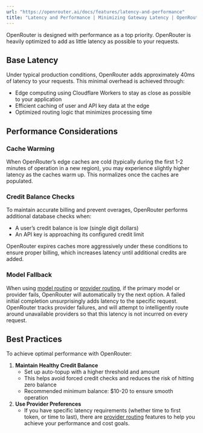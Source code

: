 ```yaml
---
url: "https://openrouter.ai/docs/features/latency-and-performance"
title: "Latency and Performance | Minimizing Gateway Latency | OpenRouter | Documentation"
---
```


OpenRouter is designed with performance as a top priority. OpenRouter is heavily optimized to add as little latency as possible to your requests.

## Base Latency

Under typical production conditions, OpenRouter adds approximately 40ms of latency to your requests. This minimal overhead is achieved through:

- Edge computing using Cloudflare Workers to stay as close as possible to your application
- Efficient caching of user and API key data at the edge
- Optimized routing logic that minimizes processing time

## Performance Considerations

### Cache Warming

When OpenRouter’s edge caches are cold (typically during the first 1-2 minutes of operation in a new region), you may experience slightly higher latency as the caches warm up. This normalizes once the caches are populated.

### Credit Balance Checks

To maintain accurate billing and prevent overages, OpenRouter performs additional database checks when:

- A user’s credit balance is low (single digit dollars)
- An API key is approaching its configured credit limit

OpenRouter expires caches more aggressively under these conditions to ensure proper billing, which increases latency until additional credits are added.

### Model Fallback

When using [model routing](https://openrouter.ai/docs/features/model-routing) or [provider routing](https://openrouter.ai/docs/features/provider-routing), if the primary model or provider fails, OpenRouter will automatically try the next option. A failed initial completion unsurprisingly adds latency to the specific request. OpenRouter tracks provider failures, and will attempt to intelligently route around unavailable providers so that this latency is not incurred on every request.

## Best Practices

To achieve optimal performance with OpenRouter:

1. **Maintain Healthy Credit Balance**
   - Set up auto-topup with a higher threshold and amount
   - This helps avoid forced credit checks and reduces the risk of hitting zero balance
   - Recommended minimum balance: $10-20 to ensure smooth operation
2. **Use Provider Preferences**
   - If you have specific latency requirements (whether time to first token, or time to last), there are [provider routing](https://openrouter.ai/docs/features/provider-routing) features to help you achieve your performance and cost goals.